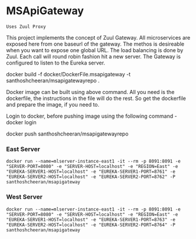 # MSApiGateway

`Uses Zuul Proxy`

This project implements the concept of Zuul Gateway. All microservices are exposed here from one baseurl of the gateway. The methos is desireable when you want to expose one global URL. The load balancing is done by Zuul. Each call will round robin fashion hit a new server. The Gateway is configured to listen to the Eureka server.

docker build -f docker/DockerFile.msapigateway -t santhoshcheeran/msapigatewayrepo .

Docker image can be built using above command. All you need is the dockerfile, the instructions in the file will do the rest. So get the dockerfile and prepare the image, if you need to.

Login to docker, before pushing image using the following command - docker login

docker push santhoshcheeran/msapigatewayrepo

### East Server

`docker run --name=mlserver-instance-east1 -it --rm -p 8091:8091 -e "SERVER-PORT=8080" -e "SERVER-HOST=localhost" -e "REGION=East" -e "EUREKA-SERVER1-HOST=localhost" -e "EUREKA-SERVER1-PORT=8761" -e "EUREKA-SERVER2-HOST=localhost" -e "EUREKA-SERVER2-PORT=8762" -P santhoshcheeran/msapigateway`

### West Server

`docker run --name=mlserver-instance-east1 -it --rm -p 8091:8091 -e "SERVER-PORT=8080" -e "SERVER-HOST=localhost" -e "REGION=East" -e "EUREKA-SERVER1-HOST=localhost" -e "EUREKA-SERVER1-PORT=8763" -e "EUREKA-SERVER2-HOST=localhost" -e "EUREKA-SERVER2-PORT=8764" -P santhoshcheeran/msapigateway`
